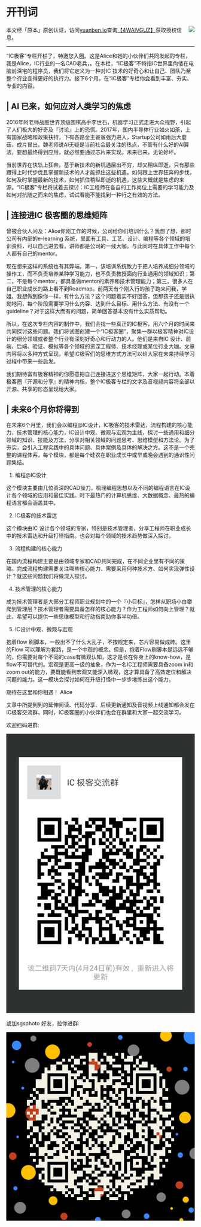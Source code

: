 # 开刊词

<!-- 原创认证 -->
<img src="https://yb-img.oss-cn-shanghai.aliyuncs.com/badges/4WAIVGUZXR441UZDOVWNMQVUFJSXJ4PD10CF65OEDZNWM2VRV4.png" style="float:right;">

本文经「原本」原创认证，访问[yuanben.io](http://yuanben.io/)查询[【4WAIVGUZ】](https://yuanben.io/article/4WAIVGUZXR441UZDOVWNMQVUFJSXJ4PD10CF65OEDZNWM2VRV4)获取授权信息。

---

“IC极客”专栏开栏了，特邀您入圈。这是Alice和她的小伙伴们共同发起的专栏，我是Alice，IC行业的一名CAD老兵，。在本栏，“IC极客”不特指IC世界里佝偻在电脑前深宅的程序员，我们将它定义为一种对IC 技术的好奇心和让自己、团队乃至整个行业变得更好的执行力。接下6个月，在“IC极客”专栏你会看到丰富、夯实、专业的内容。

## | AI 已来，如何应对人类学习的焦虑

2016年阿老师战胜世界顶级围棋高手李世石，机器学习正式走进大众视野，引起了人们极大的好奇及『讨论』上的恐慌。2017年，国内半导体行业如火如荼，上有国家战略和政策扶持，下有各路金主爸爸强力进入，Startup公司如雨后大蘑菇，成片冒出。魏老师说AI无疑是当前社会最关注的热点，不管有什么好的AI算法，要想最终得到应用，就必然要通过芯片来实现。未来已来，无论好坏。

当前世界在快轨上狂奔，基于新技术的新机遇层出不穷，却又稍纵即逝，只有那些跟得上时代步伐且掌握新技术的人才能抓住这些机遇。如何跟上世界狂奔的步伐，如何及时掌握最新的技术，如何抓住稍纵即逝的机遇，这些大概就是焦虑的来源。“IC极客”专栏将试着去探讨：IC工程师在各自的工作岗位上需要的学习能力及如何对抗随之而来的焦虑，试试看能不能找到一种行之有效的方法。

## | 连接进IC 极客圈的思维矩阵

曾被合伙人问及：Alice你刚工作的时候，公司给你们培训什么？我想了想，那时公司有内部的e-learning 系统，里面有工具、工艺、设计、编程等各个领域的培训资料，可以自己进去看，讲师都是公司的一线大咖。与此同时在具体工作中每个人都有自己的mentor。

现在想来这样的系统也有其弊端，第一，该培训系统致力于把人培养成细分领域的操作工，而不负责培养某种学习能力，也不负责教授面向行业通用的领域知识；第二，不是每个mentor，都具备做mentor的素养和技术管理能力；第三，很多人在自己职业成长的路上看不到Roadmap。前两天有个刚入行的孩子跑来问我，学姐，我想做到像你一样，有什么方法？这个问题着实不好回答，但那孩子还是很执拗地问，每个阶段需要学习什么内容、达到什么目标、用什么方法、有没有一个guideline？对于这样大而有的问题，简单回答基本没有什么实质帮助。

所以，在这次专栏内容的制作中，我们会找一些真正的IC极客，用六个月的时间来共同探讨这些问题。我们将试图创建一个“IC极客圈”，聚集一群以极客精神对IC设计的细分领域或者整个行业有深刻好奇心和行动力的人。他们是来自IC 设计、前端、后端、验证、模拟等各个领域的资深工程师、技术经理或某位行业大咖。文章内容将以多种方式呈现，希望IC极客们的思维方式方法可以给大家在未来持续学习过程中带来一些启发。

我们期待富有极客精神的你愿意把自己连接进这个思维矩阵，大家一起行动。本着极客圈『开源和分享』的精神内核，整个IC极客专栏的文字及音视频内容将全部以开源、共享的形态呈现给大家。

## | 未来6个月你将得到

在未来6个月里，我们会以编程@IC设计，IC极客的技术雷达，流程构建的核心能力，技术管理的核心能力，IC设计中观、微观与宏观为主线，探讨一些通用和细分领域的知识、技能及方法，分享对相关领域的问题思考、思维模型和方法论。为了夯实，会引入工程实践中的具体问题、具体案例及具体的解决之方。这不是一个完整的课程体系，每个模块，都是每个硅农在职业成长中或早或晚会遇到的通识性问题集结。

1. 编程@IC设计

这个模块主要由几位资深的CAD操刀，梳理编程思想以及不同的编程语言在IC设计各个领域的应用和最佳实践。时下最热门的计算机思维、大数据概念、最热的编程语言都会涵盖其中。

2. IC极客的技术雷达

这个模块由IC 设计各个领域的专家，特别是技术管理者，分享工程师在职业成长中的技术雷达和升级打怪指南。也会对每个领域的技术趋势做深入探讨。

3. 流程构建的核心能力

在国内流程构建主要是由领域专家和CAD共同完成，在不同企业里有不同的策略。完成流程构建需要关注哪些核心能力、需要采用何种技术方、如何实现弹性设计？就这些问题我们将做深入探讨。

4. 技术管理的核心能力

成为技术管理者是大部分工程师职业规划中的一个『小目标』，怎样从职场小白攀爬到管理层？技术管理者需要具备怎样的核心能力？作为工程师如何向上管理？就此，希望可以提供一些思维模型和行动指南助你事半功倍。

5. IC设计中观、微观与宏观

抱着flow 刷脚本，一般出不了什么大乱子，不按规定来，芯片容易做成砖。这里的Flow 可以理解为套路，是一个中观的概念。但是，抱着Flow刷脚本是远远不够的，你需要对每个不同的case有微观认知，这才是长在你身上的know-how，是flow不可替代的。宏观是更高一级的抽象，作为一名IC工程师需要具备zoom in和zoom out的能力，要既能看到宏观又能深入微观，这才算具备了高效定位和解决问题的能力。这一模块会探讨如何在升级打怪中一步步地练出这个能力。

期待在这里和你相遇！
Alice

文章中所提到到的延伸阅读、代码分享、后续更新通知及音视频上线通知都会发在IC极客交流群，同时，IC极客圈的小伙伴们也会在群里和大家一起交流学习。

欢迎扫码进群:

![扫码进群](../res/img/wechat_group_qrcode.png)

或加sgsphoto 好友，拉你进群:

![加好友](../res/img/wechat_sgsphoto.jpg)
